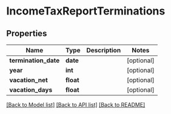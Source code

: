 # IncomeTaxReportTerminations

## Properties
Name | Type | Description | Notes
------------ | ------------- | ------------- | -------------
**termination_date** | **date** |  | [optional] 
**year** | **int** |  | [optional] 
**vacation_net** | **float** |  | [optional] 
**vacation_days** | **float** |  | [optional] 

[[Back to Model list]](../README.md#documentation-for-models) [[Back to API list]](../README.md#documentation-for-api-endpoints) [[Back to README]](../README.md)


